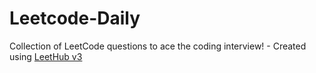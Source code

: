 # Leetcode-Daily
Collection of LeetCode questions to ace the coding interview! - Created using [LeetHub v3](https://github.com/raphaelheinz/LeetHub-3.0)
